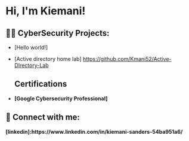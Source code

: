<h1>Hi, I'm Kiemani! 

<h2>👨‍💻 CyberSecurity Projects:</h2>

- [Hello world!]
  
- [Active directory home lab] https://github.com/Kmani52/Active-DIrectory-Lab

  <b><h2> Certifications</h2><b>
- [Google Cybersecurity Professional]


<h2> 🤳 Connect with me:</h2>
[linkedin]:https://www.linkedin.com/in/kiemani-sanders-54ba951a6/
